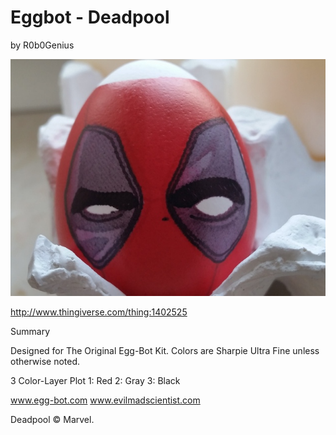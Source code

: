 # Eggbot - Deadpool
by R0b0Genius

<p align="center">
<img src="preview.jpg"/>
</p>

http://www.thingiverse.com/thing:1402525

Summary

Designed for The Original Egg-Bot Kit.
Colors are Sharpie Ultra Fine unless otherwise noted.

3 Color-Layer Plot
1: Red
2: Gray
3: Black

www.egg-bot.com
www.evilmadscientist.com

Deadpool © Marvel.
